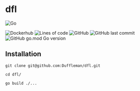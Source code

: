 # dfl

![Go](https://github.com/Duffleman/dfl/workflows/Go/badge.svg?branch=main)

![Dockerhub](https://img.shields.io/docker/pulls/duffleman/dfl.svg) ![Lines of code](https://img.shields.io/tokei/lines/github/duffleman/dfl) ![GitHub](https://img.shields.io/github/license/Duffleman/dfl) ![GitHub last commit](https://img.shields.io/github/last-commit/duffleman/dfl) ![GitHub go.mod Go version](https://img.shields.io/github/go-mod/go-version/Duffleman/dfl)

## Installation

`git clone git@github.com:Duffleman/dfl.git`

`cd dfl/`

`go build ./...`
